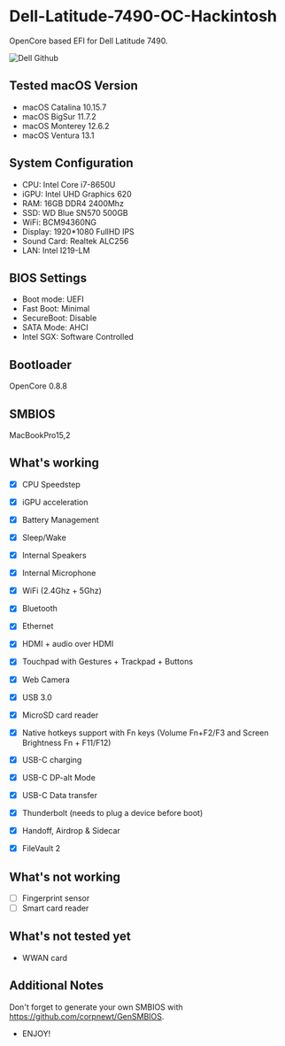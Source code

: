 # Dell-Latitude-7490-OC-Hackintosh
OpenCore based EFI for Dell Latitude 7490. 


![Dell Github](https://user-images.githubusercontent.com/93620854/212483987-b0142f06-32e7-4b35-bacb-cc1947acd4a5.png)







## Tested macOS Version

- macOS Catalina 10.15.7
- macOS BigSur 11.7.2
- macOS Monterey 12.6.2
- macOS Ventura 13.1


## System Configuration

- CPU:  Intel Core i7-8650U
- iGPU: Intel UHD Graphics 620
- RAM:  16GB DDR4 2400Mhz
- SSD:  WD Blue SN570 500GB
- WiFi: BCM94360NG
- Display: 1920*1080 FullHD IPS
- Sound Card: Realtek ALC256
- LAN: Intel I219-LM



## BIOS Settings

- Boot mode: UEFI
- Fast Boot: Minimal
- SecureBoot: Disable
- SATA Mode: AHCI 
- Intel SGX: Software Controlled


## Bootloader

OpenCore 0.8.8

## SMBIOS

MacBookPro15,2


## What's working

 
 - [x] CPU Speedstep

 - [x] iGPU acceleration

 - [x] Battery Management
 
 - [x] Sleep/Wake
 
 - [x] Internal Speakers
 
 - [x] Internal Microphone
 
 - [x] WiFi (2.4Ghz + 5Ghz)
 
 - [x] Bluetooth

 - [x] Ethernet

 - [x] HDMI + audio over HDMI

 - [x] Touchpad with Gestures + Trackpad + Buttons

 - [x] Web Camera

 - [x] USB 3.0

 - [x] MicroSD card reader 

 - [x] Native hotkeys support with Fn keys (Volume Fn+F2/F3 and Screen Brightness Fn + F11/F12)
 
 - [x] USB-C charging

 - [x] USB-C DP-alt Mode
  
 - [x] USB-C Data transfer
 
 - [x] Thunderbolt (needs to plug a device before boot)
 
 - [x] Handoff, Airdrop & Sidecar

 - [x] FileVault 2
 


## What's not working

- [ ] Fingerprint sensor
- [ ] Smart card reader

## What's not tested yet

- WWAN card

## Additional Notes

Don't forget to generate your own SMBIOS with https://github.com/corpnewt/GenSMBIOS. 

- ENJOY!
